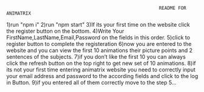 		                                                    README FOR ANIMATRIX
1)run "npm i"
2)run "npm start"
3)If its your first time on the website click the register button on the bottom.
4)Write Your FirstName,LastName,Email,Password on the fields in this order.
5)click to register button to complete the registeration
6)now you are entered to the website and you can view the first 10 animations their picture points and 2 sentences of the subjects.
7)if you don’t like the first 10 you can always click the refresh button on the top right to get new set of 10 animations.
8)if its not your first time entering animatrix website you need to correctly input your email address and password to the according fields and click to the log in Button.
9)if you entered all of them correctly move to the step 5…
